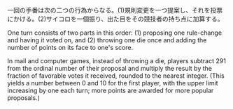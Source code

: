 一回の手番は次の二つの行為からなる。(1)規則変更を一つ提案し、それを投票にかける。(2)サイコロを一個振り、出た目をその競技者の持ち点に加算する。

One turn consists of two parts in this order: (1) proposing one rule-change and having it voted on, and (2) throwing one die once and adding the number of points on its face to one's score.

In mail and computer games, instead of throwing a die, players subtract 291 from the ordinal number of their proposal and multiply the result by the fraction of favorable votes it received, rounded to the nearest integer. (This yields a number between 0 and 10 for the first player, with the upper limit increasing by one each turn; more points are awarded for more popular proposals.)
